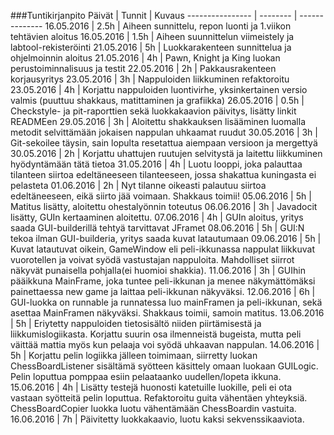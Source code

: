 ###Tuntikirjanpito
Päivät | Tunnit | Kuvaus
---------------- | -------- | --------------
16.05.2016 | 2.5h | Aiheen sunnittelu, repon luonti ja 1.viikon tehtävien aloitus
16.05.2016 | 1.5h | Aiheen suunnittelun viimeistely ja labtool-rekisteröinti
21.05.2016 | 5h | Luokkarakenteen sunnittelua ja ohjelmoinnin aloitus
21.05.2016 | 4h | Pawn, Knight ja King luokan perustoiminnalisuus ja testit
22.05.2016 | 2h | Pakkausrakenteen korjausyritys
23.05.2016 | 3h | Nappuloiden liikkuminen refaktoroitu
23.05.2016 | 4h | Korjattu nappuloiden luontivirhe, yksinkertainen versio valmis (puuttuu shakkaus, matittaminen ja grafiikka)
26.05.2016 | 0.5h | Checkstyle- ja pit-raporttien sekä luokkakaavion päivitys, lisätty linkit READMEen
29.05.2016 | 3h | Aloitettu shakkauksen lisääminen luomalla metodit selvittämään jokaisen nappulan uhkaamat ruudut
30.05.2016 | 3h | Git-sekoilee täysin, sain lopulta resetattua aiempaan versioon ja mergettyä
30.05.2016 | 2h | Korjattu uhattujen ruutujen selvitystä ja laitettu liikkuminen hyödyntämään tätä tietoa
31.05.2016 | 4h | Luotu looppi, joka palauttaa tilanteen siirtoa edeltäneeseen tilanteeseen, jossa shakattua kuningasta ei pelasteta
01.06.2016 | 2h | Nyt tilanne oikeasti palautuu siirtoa edeltäneeseen, eikä siirto jää voimaan. Shakkaus toimii!
05.06.2016 | 5h | Matitus lisätty, aloitettu ohestalyönnin toteutus
06.06.2016 | 3h | Javadocit lisätty, GUIn kertaaminen aloitettu.
07.06.2016 | 4h | GUIn aloitus, yritys saada GUI-builderillä tehtyä tarvittavat JFramet
08.06.2016 | 5h | GUI:N tekoa ilman GUI-builderia, yritys saada kuvat latautumaan
09.06.2016 | 5h | Kuvat latautuvat oikein, GameWindow eli peli-ikkunassa nappulat liikkuvat vuorotellen ja voivat syödä vastustajan nappuloita. Mahdolliset siirrot näkyvät punaisella pohjalla(ei huomioi shakkia).
11.06.2016 | 3h | GUIhin pääikkuna MainFrame, joka tuntee peli-ikkunan ja menee näkymättömäksi painettaessa new game ja laittaa peli-ikkunan näkyväksi.
12.06.2016 | 6h | GUI-luokka on runnable ja runnatessa luo mainFramen ja peli-ikkunan, sekä asettaa MainFramen näkyväksi. Shakkaus toimii, samoin matitus.
13.06.2016 | 5h | Eriytetty nappuloiden tietosisältö niiden piirtämisestä ja liikkumislogiikasta. Korjattu suurin osa ilmenneistä bugeista, mutta peli väittää mattia myös kun pelaaja voi syödä uhkaavan nappulan.
14.06.2016 | 5h | Korjattu pelin logiikka jälleen toimimaan, siirretty luokan ChessBoardListener sisältämä syötteen käsittely omaan luokaan GUILogic. Pelin loputtua pomppaa esiin pelaataanko uudellen/lopeta ikkuna.
15.06.2016 | 4h | Lisätty testejä huonosti katetuille luokille, peli ei ota vastaan syötteitä pelin loputtua. Refaktoroitu guita vähentäen yhteyksiä. ChessBoardCopier luokka luotu vähentämään ChessBoardin vastuita.
16.06.2016 | 7h | Päivitetty luokkakaavio, luotu kaksi sekvenssikaaviota.
